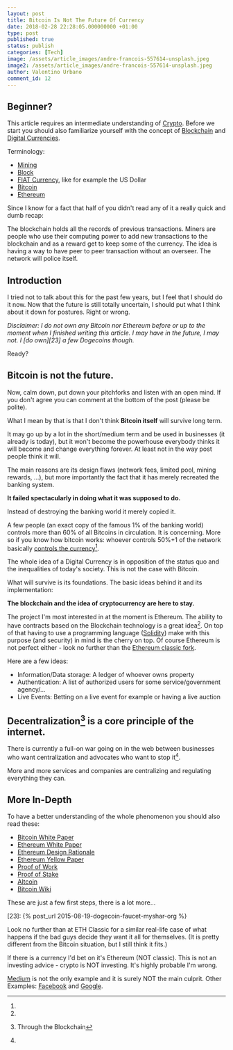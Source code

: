 ```yaml
---
layout: post
title: Bitcoin Is Not The Future Of Currency
date: 2018-02-28 22:28:05.000000000 +01:00
type: post
published: true
status: publish
categories: [Tech]
image: /assets/article_images/andre-francois-557614-unsplash.jpeg
image2: /assets/article_images/andre-francois-557614-unsplash.jpeg
author: Valentino Urbano
comment_id: 12
---
```


## Beginner?

This article requires an intermediate understanding of [Crypto][3]. Before we start you should also familiarize yourself with the concept of [Blockchain][6] and [Digital Currencies][7].

Terminology:

- [Mining][18]
- [Block][19]
- [FIAT Currency][20], like for example the US Dollar
- [Bitcoin][4]
- [Ethereum][5]

Since I know for a fact that half of you didn't read any of it a really quick and dumb recap:

The blockchain holds all the records of previous transactions. Miners are people who use their computing power to add new transactions to the blockchain and as a reward get to keep some of the currency. The idea is having a way to have peer to peer transaction without an overseer. The network will police itself.

## Introduction

I tried not to talk about this for the past few years, but I feel that I should do it now. Now that the future is still totally uncertain, I should put what I think about it down for postures. Right or wrong.

_Disclaimer: I do not own any Bitcoin nor Ethereum before or up to the moment when I finished writing this article. I may have in the future, I may not. I [do own][23] a few Dogecoins though._

Ready?

## Bitcoin is not the future.

Now, calm down, put down your pitchforks and listen with an open mind. If you don't agree you can comment at the bottom of the post (please be polite).

What I mean by that is that I don't think **Bitcoin itself** will survive long term.

It may go up by a lot in the short/medium term and be used in businesses (it already is today), but it won't become the powerhouse everybody thinks it will become and change everything forever. At least not in the way post people think it will.

The main reasons are its design flaws (network fees, limited pool, mining rewards, ...), but more importantly the fact that it has merely recreated the banking system.

**It failed spectacularly in doing what it was supposed to do.**

Instead of destroying the banking world it merely copied it.

A few people (an exact copy of the famous 1% of the banking world) controls more than 60% of all Bitcoins in circulation. It is concerning. More so if you know how bitcoin works: whoever controls 50%+1 of the network basically [controls the currency][8][^1].

The whole idea of a Digital Currency is in opposition of the status quo and the inequalities of today's society. This is not the case with Bitcoin.

What will survive is its foundations. The basic ideas behind it and its implementation:

**The blockchain and the idea of cryptocurrency are here to stay.**

The project I'm most interested in at the moment is Ethereum. The ability to have contracts based on the Blockchain technology is a great idea[^2]. On top of that having to use a programming language ([Solidity][9]) make with this purpose (and security) in mind is the cherry on top. Of course Ethereum is not perfect either - look no further than the [Ethereum classic fork][1].

Here are a few ideas:

- Information/Data storage: A ledger of whoever owns property
- Authentication: A list of authorized users for some service/government agency/...
- Live Events: Betting on a live event for example or having a live auction

## Decentralization[^3] is a core principle of the internet.

There is currently a full-on war going on in the web between businesses who want centralization and advocates who want to stop it[^4].

More and more services and companies are centralizing and regulating everything they can.

## More In-Depth

To have a better understanding of the whole phenomenon you should also read these:

- [Bitcoin White Paper][12]
- [Ethereum White Paper][13]
- [Ethereum Design Rationale][14]
- [Ethereum Yellow Paper][15]
- [Proof of Work][16]
- [Proof of Stake][17]
- [Altcoin][21]
- [Bitcoin Wiki][22]

These are just a few first steps, there is a lot more...

<!-- post_url Medium is taking over the blogging world -->

[1]: https://en.wikipedia.org/wiki/Ethereum_Classic
[2]: https://medium.com
[3]: https://en.wikipedia.org/wiki/Cryptocurrency
[4]: https://bitcoin.org/en/
[5]: https://www.ethereum.org
[6]: https://en.wikipedia.org/wiki/Blockchain
[7]: https://en.wikipedia.org/wiki/Digital_currency
[8]: https://www.investopedia.com/terms/1/51-attack.asp
[9]: https://solidity.readthedocs.io/en/develop/
[10]: https://www.ampproject.org
[11]: https://instantarticles.fb.com
[12]: https://bitcoin.org/bitcoin.pdf
[13]: https://github.com/ethereum/wiki/wiki/White-Paper
[14]: https://github.com/ethereum/wiki/wiki/Design-Rationale
[15]: https://ethereum.github.io/yellowpaper/paper.pdf
[16]: https://en.wikipedia.org/wiki/Proof-of-stake
[17]: https://en.wikipedia.org/wiki/Proof-of-work_system
[18]: https://www.investopedia.com/terms/b/bitcoin-mining.asp
[19]: https://www.investopedia.com/terms/b/block-bitcoin-block.asp
[20]: https://en.wikipedia.org/wiki/Fiat_money
[21]: https://www.investopedia.com/terms/a/altcoin.asp
[22]: https://en.bitcoinwiki.org/wiki/Main_Page

[23]: {% post_url 2015-08-19-dogecoin-faucet-myshar-org %}

[^1]:

  Look no further than at ETH Classic for a similar real-life case of what happens if the bad guys decide they want it all for themselves. (It is pretty different from the Bitcoin situation, but I still think it fits.)

[^2]:

  If there is a currency I'd bet on it's Ethereum (NOT classic). This is not an investing advice - crypto is NOT investing. It's highly probable I'm wrong.

[^3]: Through the Blockchain
[^4]:

  [Medium][2] is not the only example and it is surely NOT the main culprit. Other Examples: [Facebook][11] and [Google][10].
